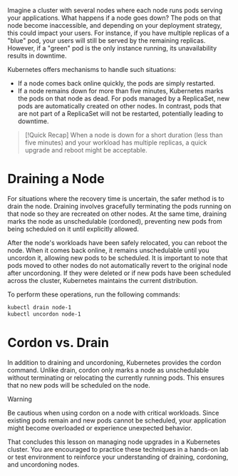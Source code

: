Imagine a cluster with several nodes where each node runs pods serving your applications. What happens if a node goes down? The pods on that node become inaccessible, and depending on your deployment strategy, this could impact your users. For instance, if you have multiple replicas of a "blue" pod, your users will still be served by the remaining replicas. However, if a "green" pod is the only instance running, its unavailability results in downtime.

Kubernetes offers mechanisms to handle such situations:

- If a node comes back online quickly, the pods are simply restarted.
- If a node remains down for more than five minutes, Kubernetes marks the pods on that node as dead. For pods managed by a ReplicaSet, new pods are automatically created on other nodes. In contrast, pods that are not part of a ReplicaSet will not be restarted, potentially leading to downtime.

>[!Quick Recap]
When a node is down for a short duration (less than five minutes) and your workload has multiple replicas, a quick upgrade and reboot might be acceptable.

# Draining a Node

For situations where the recovery time is uncertain, the safer method is to drain the node. Draining involves gracefully terminating the pods running on that node so they are recreated on other nodes. At the same time, draining marks the node as unschedulable (cordoned), preventing new pods from being scheduled on it until explicitly allowed.

After the node's workloads have been safely relocated, you can reboot the node. When it comes back online, it remains unschedulable until you uncordon it, allowing new pods to be scheduled. It is important to note that pods moved to other nodes do not automatically revert to the original node after uncordoning. If they were deleted or if new pods have been scheduled across the cluster, Kubernetes maintains the current distribution.

To perform these operations, run the following commands:

```bash
kubectl drain node-1
kubectl uncordon node-1
```

# Cordon vs. Drain

In addition to draining and uncordoning, Kubernetes provides the cordon command. Unlike drain, cordon only marks a node as unschedulable without terminating or relocating the currently running pods. This ensures that no new pods will be scheduled on the node.

>[!Warning]
Be cautious when using cordon on a node with critical workloads. Since existing pods remain and new pods cannot be scheduled, your application might become overloaded or experience unexpected behavior.

That concludes this lesson on managing node upgrades in a Kubernetes cluster. You are encouraged to practice these techniques in a hands-on lab or test environment to reinforce your understanding of draining, cordoning, and uncordoning nodes.
